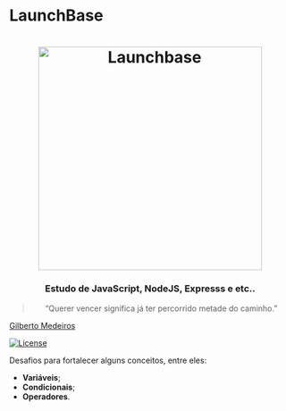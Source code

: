 # LaunchBase


<h1 align="center">
    <img alt="Launchbase" src="https://storage.googleapis.com/golden-wind/bootcamp-launchbase/logo.png" width="400px" />
</h1>

<h3 align="center">
  Estudo de JavaScript, NodeJS, Expresss e etc..
</h3>

<blockquote align="center">“Querer vencer significa já ter percorrido metade do caminho.”</blockquote>

<p align="center">

  <a href="#">
    <p>Gilberto Medeiros</p>
  </a>

  <a href="LICENSE" >
    <img alt="License" src="https://img.shields.io/badge/license-MIT-%23F8952D">
  </a>

</p>

Desafios para fortalecer alguns conceitos, entre eles:

- **Variáveis**;
- **Condicionais**;
- **Operadores**.
